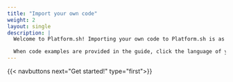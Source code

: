 ```yaml
---
title: "Import your own code"
weight: 2
layout: single
description: |
  Welcome to Platform.sh! Importing your own code to Platform.sh is as easy as installing the CLI and configuring your application with a few YAML files.<br><br>

  When code examples are provided in the guide, click the language of your application.  If you consult those examples and a few templates as you go along, your code will be up and running on Platform.sh in no time.
---
```


{{< navbuttons next="Get started!" type="first">}}
